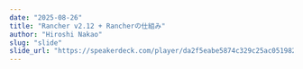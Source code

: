 ```yaml
---
date: "2025-08-26"
title: "Rancher v2.12 + Rancherの仕組み"
author: "Hiroshi Nakao"
slug: "slide"
slide_url: "https://speakerdeck.com/player/da2f5eabe5874c329c25ac0519822329?slide=1"
---
```

